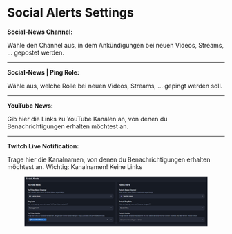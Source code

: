 # Social Alerts Settings

**Social-News Channel:**

Wähle den Channel aus, in dem Ankündigungen bei neuen Videos, Streams, ... gepostet werden.

***

**Social-News | Ping Role:**

Wähle aus, welche Rolle bei neuen Videos, Streams, ... gepingt werden soll.

***

**YouTube News:**

Gib hier die Links zu YouTube Kanälen an, von denen du Benachrichtigungen erhalten möchtest an.&#x20;

***

**Twitch Live Notification:**

Trage hier die Kanalnamen, von denen du Benachrichtigungen erhalten möchtest an. Wichtig: Kanalnamen! Keine Links

<figure><img src="../.gitbook/assets/chrome_b9zlpHFbgw.png" alt=""><figcaption></figcaption></figure>
